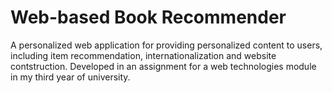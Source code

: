 # Web-based Book Recommender

A personalized web application for providing personalized content to users, including item recommendation, internationalization and website contstruction. Developed in an assignment for a web technologies module in my third year of university.